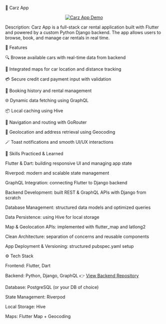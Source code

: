 🚗 Carz App


<p align="center">
  <a href="https://www.youtube.com/watch?v=cf1YTxSho-E">
    <img src="https://img.youtube.com/vi/cf1YTxSho-E/0.jpg" alt="Carz App Demo" />
  </a>
</p>

Description:
Carz App is a full-stack car rental application built with Flutter and powered by a custom Python Django backend. The app allows users to browse, book, and manage car rentals in real time.

📱 Features

🔍 Browse available cars with real-time data from backend

📍 Integrated maps for car location and distance tracking

💳 Secure credit card payment input with validation

📅 Booking history and rental management

🌐 Dynamic data fetching using GraphQL

📦 Local caching using Hive

🚦 Navigation and routing with GoRouter

🧭 Geolocation and address retrieval using Geocoding

🪄 Toast notifications and smooth UI/UX interactions

🧠 Skills Practiced & Learned

Flutter & Dart: building responsive UI and managing app state

Riverpod: modern and scalable state management

GraphQL Integration: connecting Flutter to Django backend

Backend Development: built REST & GraphQL APIs with Django from scratch

Database Management: structured data models and optimized queries

Data Persistence: using Hive for local storage

Map & Geolocation APIs: implemented with flutter_map and latlong2

Clean Architecture: separation of concerns and reusable components

App Deployment & Versioning: structured pubspec.yaml setup

⚙️ Tech Stack

Frontend: Flutter, Dart

Backend: Python, Django, GraphQL 👉 [View Backend Repository](https://github.com/muhammednashat/carz_server_python_django)

Database: PostgreSQL (or your DB of choice)

State Management: Riverpod

Local Storage: Hive

Maps: Flutter Map + Geocoding
